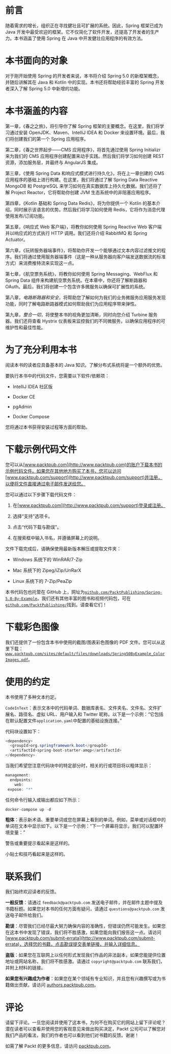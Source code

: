 # 前言

随着需求的增长，组织正在寻找健壮且可扩展的系统。因此，Spring 框架已成为 Java 开发中最受欢迎的框架。它不仅简化了软件开发，还提高了开发者的生产力。本书涵盖了使用 Spring 在 Java 中开发健壮应用程序的有效方法。

# 本书面向的对象

对于刚开始使用 Spring 的开发者来说，本书将介绍 Spring 5.0 的新框架概念，并随后讲解其在 Java 和 Kotlin 中的实现。本书还将帮助经验丰富的 Spring 开发者深入了解 Spring 5.0 中新增的功能。

# 本书涵盖的内容

第一章，《春之之旅》，将引导你了解 Spring 框架的主要概念。在这里，我们将学习通过安装 OpenJDK、Maven、IntelliJ IDEA 和 Docker 来设置环境。最后，我们将创建我们的第一个 Spring 应用程序。

第二章，《春之世界起步——CMS 应用程序》，将首先通过使用 Spring Initializr 来为我们的 CMS 应用程序创建配置来动手实践。然后我们将学习如何创建 REST 资源，添加服务层，并最终与 AngularJS 集成。

第三章，《使用 Spring Data 和响应式模式进行持久化》，将在上一章创建的 CMS 应用程序的基础上进行构建。在这里，我们将通过了解 Spring Data Reactive MongoDB 和 PostgreSQL 来学习如何在真实数据库上持久化数据。我们还将了解 Project Reactor，它将帮助你创建 JVM 生态系统中的非阻塞应用程序。

第四章，《Kotlin 基础和 Spring Data Redis》，将为你提供一个 Kotlin 的基本介绍，同时展示该语言的优势。然后我们将学习如何使用 Redis，它将作为消息代理使用发布/订阅功能。

第五章，《响应式 Web 客户端》，将教你如何使用 Spring Reactive Web 客户端并以响应式的方式执行 HTTP 调用。我们还将介绍 RabbitMQ 和 Spring Actuator。

第六章，《玩转服务器端事件》，将帮助你开发一个能够通过文本内容过滤推文的程序。我们将通过使用服务器端事件（这是一种从服务器向客户端发送数据流的标准方式）来消费推特流来实现这一点。

第七章，《航空票务系统》，将教你如何使用 Spring Messaging、WebFlux 和 Spring Data 组件来构建航空票务系统。在本章中，你还将了解断路器和 OAuth。最后，我们将创建一个包含许多微服务以确保可扩展性的系统。

第八章，*电路断路器和安全*，将帮助您了解如何为我们的业务微服务应用服务发现功能，同时了解电路断路器模式如何帮助我们为应用程序带来弹性。

第九章，*整合一切*，将使整本书的视角更加清晰，同时向您介绍 Turbine 服务器。我们还将查看 Hystrix 仪表板来监控我们的不同微服务，以确保应用程序的可维护性和最佳性能。

# 为了充分利用本书

阅读本书的读者应具备基本的 Java 知识。了解分布式系统将是一个额外的优势。

要执行本书中的代码文件，您需要以下软件/依赖项：

+   IntelliJ IDEA 社区版

+   Docker CE

+   pgAdmin

+   Docker Compose

您将通过本书获得安装过程等方面的帮助。

# 下载示例代码文件

您可以从[www.packtpub.com](http://www.packtpub.com)的账户下载本书的示例代码文件。如果您在其他地方购买了本书，您可以访问[www.packtpub.com/support](http://www.packtpub.com/support)并注册，以便将文件直接通过电子邮件发送给您。

您可以通过以下步骤下载代码文件：

1.  在[www.packtpub.com](http://www.packtpub.com/support)登录或注册。

1.  选择“支持”选项卡。

1.  点击“代码下载与勘误”。

1.  在搜索框中输入书名，并遵循屏幕上的说明。

文件下载完成后，请确保使用最新版本解压或提取文件夹：

+   Windows 系统下的 WinRAR/7-Zip

+   Mac 系统下的 Zipeg/iZip/UnRarX

+   Linux 系统下的 7-Zip/PeaZip

本书代码包也托管在 GitHub 上，网址为[`github.com/PacktPublishing/Spring-5.0-By-Example`](https://github.com/PacktPublishing/Spring-5.0-By-Example)。我们还有其他丰富的图书和视频代码包，可在[`github.com/PacktPublishing/`](https://github.com/PacktPublishing/)找到。请查看它们！

# 下载彩色图像

我们还提供了一份包含本书中使用的截图/图表彩色图像的 PDF 文件。您可以从这里下载：[`www.packtpub.com/sites/default/files/downloads/Spring50ByExample_ColorImages.pdf`](https://www.packtpub.com/sites/default/files/downloads/Spring50ByExample_ColorImages.pdf)。

# 使用的约定

本书使用了多种文本约定。

`CodeInText`：表示文本中的代码单词、数据库表名、文件夹名、文件名、文件扩展名、路径名、虚拟 URL、用户输入和 Twitter 昵称。以下是一个示例：“它包括在默认配置文件`application.yaml`中配置的基础设施连接。”

代码块设置如下：

```java
<dependency>
  <groupId>org.springframework.boot</groupId>
  <artifactId>spring-boot-starter-amqp</artifactId>
</dependency>
```

当我们希望您注意代码块中的特定部分时，相关的行或项目将以粗体显示：

```java
management:
  endpoints:
    web:
 expose: "*"
```

任何命令行输入或输出都应如下所示：

```java
docker-compose up -d
```

**粗体**：表示新术语、重要单词或您在屏幕上看到的单词。例如，菜单或对话框中的单词在文本中显示如下。以下是一个示例：“下一个屏幕将显示，我们可以配置环境变量：”

警告或重要提示看起来是这样的。

小贴士和技巧看起来是这样的。

# 联系我们

我们始终欢迎读者的反馈。

**一般反馈**：请通过 `feedback@packtpub.com` 发送电子邮件，并在邮件主题中提及书籍标题。如果您对本书的任何方面有疑问，请通过 `questions@packtpub.com` 发送电子邮件给我们。

**勘误**：尽管我们已经尽最大努力确保内容的准确性，但错误仍然可能发生。如果您在这本书中发现了错误，我们将不胜感激，如果您能向我们报告这一点。请访问 [www.packtpub.com/submit-errata](http://www.packtpub.com/submit-errata)，选择您的书籍，点击勘误提交表单链接，并输入详细信息。

**盗版**：如果您在互联网上以任何形式发现我们作品的非法副本，如果您能提供位置地址或网站名称，我们将不胜感激。请通过 `copyright@packtpub.com` 联系我们，并附上材料的链接。

**如果您有兴趣成为作者**：如果您在某个领域有专业知识，并且您有兴趣撰写或为书籍做出贡献，请访问 [authors.packtpub.com](http://authors.packtpub.com/)。

# 评论

请留下评论。一旦您阅读并使用了这本书，为何不在购买它的网站上留下评论呢？潜在读者可以查看并使用您的客观意见来做出购买决定，Packt 公司可以了解您对我们产品的看法，我们的作者也可以看到他们对书籍的反馈。谢谢！

如需了解 Packt 的更多信息，请访问 [packtpub.com](https://www.packtpub.com/)。
